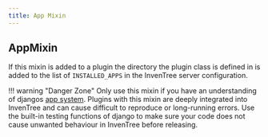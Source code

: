 ```yaml
---
title: App Mixin
---
```


## AppMixin

If this mixin is added to a plugin the directory the plugin class is defined in is added to the list of `INSTALLED_APPS` in the InvenTree server configuration.

!!! warning "Danger Zone"
    Only use this mixin if you have an understanding of djangos [app system](https://docs.djangoproject.com/en/stable/ref/applications). Plugins with this mixin are deeply integrated into InvenTree and can cause difficult to reproduce or long-running errors. Use the built-in testing functions of django to make sure your code does not cause unwanted behaviour in InvenTree before releasing.
